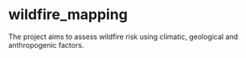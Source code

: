 # wildfire_mapping
The project aims to assess wildfire risk using climatic, geological and anthropogenic factors.
